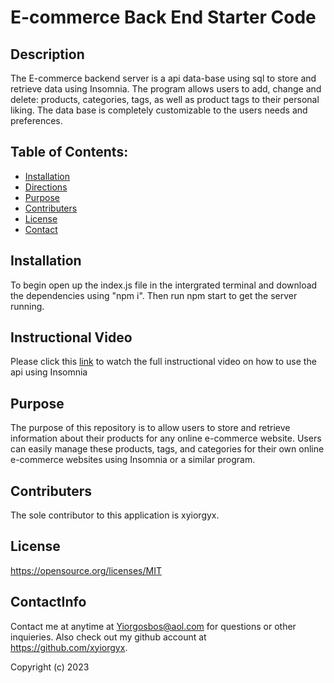 # E-commerce Back End Starter Code

## Description
The E-commerce backend server is a api data-base using sql to store and retrieve data using Insomnia. The program allows users to add, change and delete: products, categories, tags, as well as product tags to their personal liking. The data base is completely customizable to the users needs and preferences. 

## Table of Contents:

- [Installation](#installation)
- [Directions](#Directions)
- [Purpose](#Purpose)
- [Contributers](#Contributors)
- [License](#license)
- [Contact](#contactInfo)

## Installation
To begin open up the index.js file in the intergrated terminal and download the dependencies using "npm i". Then run npm start to get the server running. 

## Instructional Video
Please click this [link](https://drive.google.com/file/d/1klIO9DJ_D6ZRPu2vPEzpM2-vbP3TgZJ1/view) to watch the full instructional video on how to use the api using Insomnia


## Purpose
The purpose of this repository is to allow users to store and retrieve information about their products for any online e-commerce website. Users can easily manage these products, tags, and categories for their own online e-commerce websites using Insomnia or a similar program. 
 
## Contributers
The sole contributor to this application is xyiorgyx.


## License
https://opensource.org/licenses/MIT 


## ContactInfo

Contact me at anytime at Yiorgosbos@aol.com for questions or other inquieries. Also check out my github account at https://github.com/xyiorgyx.

Copyright (c) 2023
 
